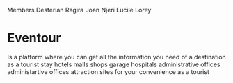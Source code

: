 Members
Desterian Ragira
Joan Njeri
Lucile Lorey

# Eventour

Is a platform where you can get all the information
 you need of a destination as a tourist stay hotels
 malls shops garage hospitals administrative 
offices administartive offices attraction sites 
for your convenience as a tourist
